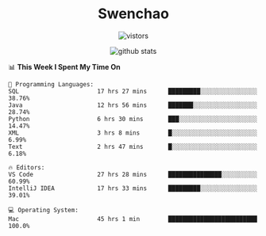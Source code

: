 <h1 align="center">Swenchao</h3>

<p align="center">
  <img src="https://visitor-badge.glitch.me/badge?page_id=Swenchao" alt="vistors" />
</p>

<p align="center">
  <img src="https://github-readme-stats.vercel.app/api?username=Swenchao&count_private=true&show_icons=true&theme=vue-dark&hide_title=true" alt="github stats" />
</p>

<!--START_SECTION:waka-->
📊 **This Week I Spent My Time On** 

```text
💬 Programming Languages: 
SQL                      17 hrs 27 mins      █████████░░░░░░░░░░░░░░░░   38.76% 
Java                     12 hrs 56 mins      ███████░░░░░░░░░░░░░░░░░░   28.74% 
Python                   6 hrs 30 mins       ███░░░░░░░░░░░░░░░░░░░░░░   14.47% 
XML                      3 hrs 8 mins        █░░░░░░░░░░░░░░░░░░░░░░░░   6.99% 
Text                     2 hrs 47 mins       █░░░░░░░░░░░░░░░░░░░░░░░░   6.18%

🔥 Editors: 
VS Code                  27 hrs 28 mins      ███████████████░░░░░░░░░░   60.99% 
IntelliJ IDEA            17 hrs 33 mins      █████████░░░░░░░░░░░░░░░░   39.01%

💻 Operating System: 
Mac                      45 hrs 1 min        █████████████████████████   100.0%

```


<!--END_SECTION:waka-->
